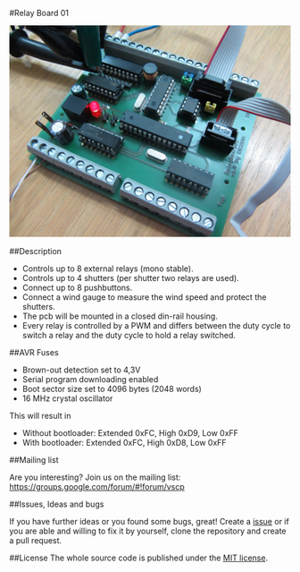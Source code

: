#Relay Board 01

![Prototype](doc/images/prototype.jpg)

##Description

* Controls up to 8 external relays (mono stable).
* Controls up to 4 shutters (per shutter two relays are used).
* Connect up to 8 pushbuttons.
* Connect a wind gauge to measure the wind speed and protect the shutters.
* The pcb will be mounted in a closed din-rail housing.
* Every relay is controlled by a PWM and differs between the duty cycle to switch a relay and the duty cycle to hold a relay switched.

##AVR Fuses

* Brown-out detection set to 4,3V
* Serial program downloading enabled
* Boot sector size set to 4096 bytes (2048 words)
* 16 MHz crystal oscillator

This will result in
* Without bootloader: Extended 0xFC, High 0xD9, Low 0xFF
* With bootloader: Extended 0xFC, High 0xD8, Low 0xFF

##Mailing list

Are you interesting? Join us on the mailing list: https://groups.google.com/forum/#!forum/vscp

##Issues, Ideas and bugs

If you have further ideas or you found some bugs, great! Create a [issue](https://github.com/BlueAndi/vscp-framework/issues) or if
you are able and willing to fix it by yourself, clone the repository and create a pull request.

##License
The whole source code is published under the [MIT license](http://choosealicense.com/licenses/mit/).
